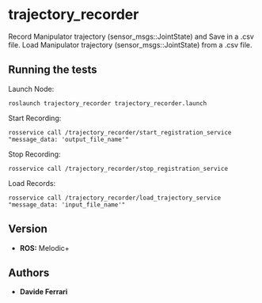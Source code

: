 # trajectory_recorder

Record Manipulator trajectory (sensor_msgs::JointState) and Save in a .csv file.
Load Manipulator trajectory (sensor_msgs::JointState) from a .csv file.

## Running the tests

Launch Node:

```
roslaunch trajectory_recorder trajectory_recorder.launch
```

Start Recording:

```
rosservice call /trajectory_recorder/start_registration_service "message_data: 'output_file_name'" 
```

Stop Recording:

```
rosservice call /trajectory_recorder/stop_registration_service
```

Load Records:

```
rosservice call /trajectory_recorder/load_trajectory_service "message_data: 'input_file_name'"
```

## Version

* **ROS:** Melodic+

## Authors

* **Davide Ferrari**
